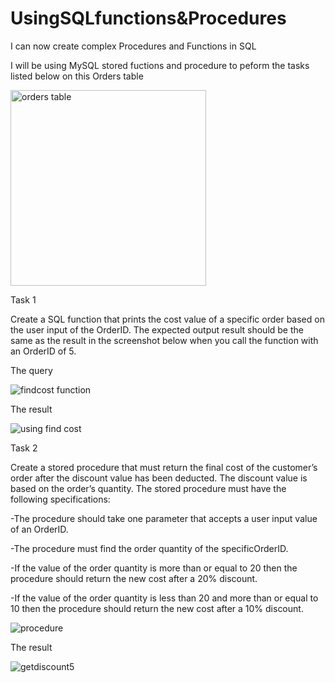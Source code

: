 # UsingSQLfunctions&Procedures
I can now create complex Procedures and Functions in SQL 

I will be using MySQL stored fuctions and procedure to peform the tasks listed below on this Orders table


<img width="313" alt="orders table" src="https://user-images.githubusercontent.com/106580846/204504098-875b92a5-7363-481e-b46b-98bd3e0adbce.png">

Task 1

Create a SQL function that prints the cost value of a specific order based on the user input of the OrderID. The expected output result should be the same as the result in the screenshot below when you call the function with an OrderID of 5.

The query

![findcost function](https://user-images.githubusercontent.com/106580846/204504334-ee690ffc-16fc-49bb-aefa-fe9909392226.png)

The result

![using find cost](https://user-images.githubusercontent.com/106580846/204504515-fc3aef93-8d18-484f-9e4f-aede75581c90.png)

Task 2

Create a stored procedure that must return the final cost of the customer’s order after the discount value has been deducted. The discount value is based on the order’s quantity. The stored procedure must have the following specifications:

-The procedure should take one parameter that accepts a user input value of an OrderID. 

-The procedure must find the order quantity of the specificOrderID. 

-If the value of the order quantity is more than or equal to 20 then the procedure should return the new cost after a 20% discount. 

-If the value of the order quantity is less than 20 and more than or equal to 10 then the procedure should return the new cost after a 10% discount.


![procedure](https://user-images.githubusercontent.com/106580846/204509194-67271488-e7ec-492b-9944-7de56122effc.png)

The result


![getdiscount5](https://user-images.githubusercontent.com/106580846/204509377-98a30b09-a148-4336-a827-330ac9d8132a.png)

